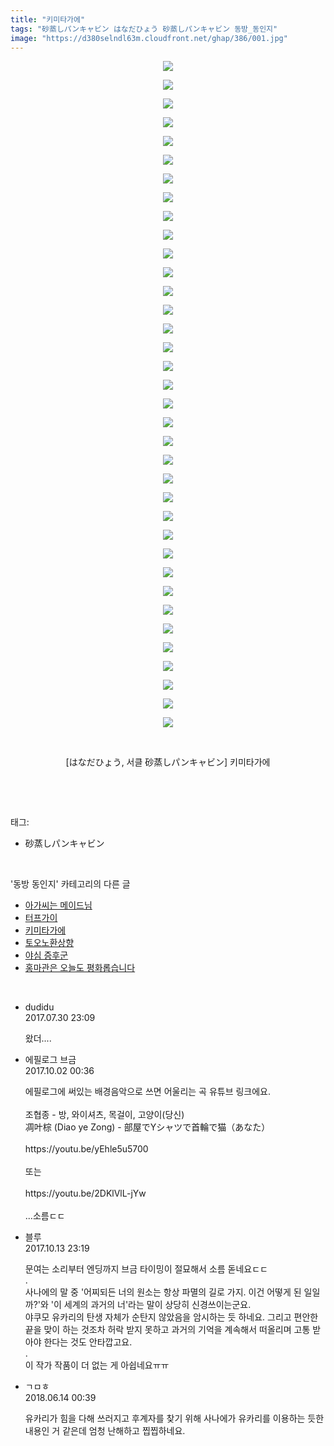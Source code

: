 ```yaml
---
title: "키미타가에"
tags: "砂蒸しパンキャビン はなだひょう 砂蒸しパンキャビン 동방_동인지"
image: "https://d380selndl63m.cloudfront.net/ghap/386/001.jpg"
---
```

<div class="article">
<p style="text-align: center; clear: none; float: none;"><img src="{{ site.imgserver5 }}/ghap/386/001.jpg"/></p>
<p style="text-align: center; clear: none; float: none;"><img src="{{ site.imgserver5 }}/ghap/386/002.jpg"/></p>
<p style="text-align: center; clear: none; float: none;"><img src="{{ site.imgserver5 }}/ghap/386/003.jpg"/></p>
<p style="text-align: center; clear: none; float: none;"><img src="{{ site.imgserver5 }}/ghap/386/004.jpg"/></p>
<p style="text-align: center; clear: none; float: none;"><img src="{{ site.imgserver5 }}/ghap/386/005.jpg"/></p>
<p style="text-align: center; clear: none; float: none;"><img src="{{ site.imgserver5 }}/ghap/386/006.jpg"/></p>
<p style="text-align: center; clear: none; float: none;"><img src="{{ site.imgserver5 }}/ghap/386/007.jpg"/></p>
<p style="text-align: center; clear: none; float: none;"><img src="{{ site.imgserver5 }}/ghap/386/008.jpg"/></p>
<p style="text-align: center; clear: none; float: none;"><img src="{{ site.imgserver5 }}/ghap/386/009.jpg"/></p>
<p style="text-align: center; clear: none; float: none;"><img src="{{ site.imgserver5 }}/ghap/386/010.jpg"/></p>
<p style="text-align: center; clear: none; float: none;"><img src="{{ site.imgserver5 }}/ghap/386/011.jpg"/></p>
<p style="text-align: center; clear: none; float: none;"><img src="{{ site.imgserver5 }}/ghap/386/012.jpg"/></p>
<p style="text-align: center; clear: none; float: none;"><img src="{{ site.imgserver5 }}/ghap/386/013.jpg"/></p>
<p style="text-align: center; clear: none; float: none;"><img src="{{ site.imgserver5 }}/ghap/386/014.jpg"/></p>
<p style="text-align: center; clear: none; float: none;"><img src="{{ site.imgserver5 }}/ghap/386/015.jpg"/></p>
<p style="text-align: center; clear: none; float: none;"><img src="{{ site.imgserver5 }}/ghap/386/016.jpg"/></p>
<p style="text-align: center; clear: none; float: none;"><img src="{{ site.imgserver5 }}/ghap/386/017.jpg"/></p>
<p style="text-align: center; clear: none; float: none;"><img src="{{ site.imgserver5 }}/ghap/386/018.jpg"/></p>
<p style="text-align: center; clear: none; float: none;"><img src="{{ site.imgserver5 }}/ghap/386/019.jpg"/></p>
<p style="text-align: center; clear: none; float: none;"><img src="{{ site.imgserver5 }}/ghap/386/020.jpg"/></p>
<p style="text-align: center; clear: none; float: none;"><img src="{{ site.imgserver5 }}/ghap/386/021.jpg"/></p>
<p style="text-align: center; clear: none; float: none;"><img src="{{ site.imgserver5 }}/ghap/386/022.jpg"/></p>
<p style="text-align: center; clear: none; float: none;"><img src="{{ site.imgserver5 }}/ghap/386/023.jpg"/></p>
<p style="text-align: center; clear: none; float: none;"><img src="{{ site.imgserver5 }}/ghap/386/024.jpg"/></p>
<p style="text-align: center; clear: none; float: none;"><img src="{{ site.imgserver5 }}/ghap/386/025.jpg"/></p>
<p style="text-align: center; clear: none; float: none;"><img src="{{ site.imgserver5 }}/ghap/386/026.jpg"/></p>
<p style="text-align: center; clear: none; float: none;"><img src="{{ site.imgserver5 }}/ghap/386/027.jpg"/></p>
<p style="text-align: center; clear: none; float: none;"><img src="{{ site.imgserver5 }}/ghap/386/028.jpg"/></p>
<p style="text-align: center; clear: none; float: none;"><img src="{{ site.imgserver5 }}/ghap/386/029.jpg"/></p>
<p style="text-align: center; clear: none; float: none;"><img src="{{ site.imgserver5 }}/ghap/386/030.jpg"/></p>
<p style="text-align: center; clear: none; float: none;"><img src="{{ site.imgserver5 }}/ghap/386/031.jpg"/></p>
<p style="text-align: center; clear: none; float: none;"><img src="{{ site.imgserver5 }}/ghap/386/032.jpg"/></p>
<p style="text-align: center; clear: none; float: none;"><img src="{{ site.imgserver5 }}/ghap/386/033.jpg"/></p>
<p style="text-align: center; clear: none; float: none;"><img src="{{ site.imgserver5 }}/ghap/386/034.jpg"/></p>
<p style="text-align: center; clear: none; float: none;"><img src="{{ site.imgserver5 }}/ghap/386/035.jpg"/></p>
<p style="text-align: center; clear: none; float: none;"><img src="{{ site.imgserver5 }}/ghap/386/036.jpg"/></p>
<p style="text-align: center; clear: none; float: none;"><br/></p>
<p style="text-align: center; clear: none; float: none;">[はなだひょう, 서클 砂蒸しパンキャビン] 키미타가에</p>
<p><br/></p>
</div><br/>
<div class="tagTrail">
<p>태그: </p>
<ul>
<li>砂蒸しパンキャビン</li>
</ul>
</div><br/>
<div class="another">
<p>'동방 동인지' 카테고리의 다른 글</p>
<ul>
<li><a href="/ghap_388">아가씨는 메이드님</a></li>
<li><a href="/ghap_387">터프가이</a></li>
<li><a href="/ghap_386">키미타가에</a></li>
<li><a href="/ghap_385">토오노환상향</a></li>
<li><a href="/ghap_384">야심 증후군</a></li>
<li><a href="/ghap_383">홍마관은 오늘도 평화롭습니다</a></li>
</ul>
</div><br/>
<div class="cb_module cb_fluid">
<div class="cb_wrt cb_profile">
<div class="comment">
<ul>
<li class="cb_thumb_off" id="comment15047812">
<div class="cb_comment_area">
<div class="cb_info_area">
<div class="cb_section">
<span class="cb_nick_name">dudidu</span>
</div>
<div class="cb_section">
<span class="cb_date">2017.07.30 23:09 </span>
</div>
</div>
<div class="cb_dsc_comment">
<p class="cb_dsc">
											왔더....
										</p>
</div>
</div></li>
<li class="cb_thumb_off" id="comment15094698">
<div class="cb_comment_area">
<div class="cb_info_area">
<div class="cb_section">
<span class="cb_nick_name">에필로그 브금</span>
</div>
<div class="cb_section">
<span class="cb_date">2017.10.02 00:36 </span>
</div>
</div>
<div class="cb_dsc_comment">
<p class="cb_dsc">
											에필로그에 써있는 배경음악으로 쓰면 어울리는 곡 유튜브 링크에요.<br/>
<br/>
조협종 - 방, 와이셔츠, 목걸이, 고양이(당신)<br/>
凋叶棕 (Diao ye Zong) - 部屋でYシャツで首輪で猫（あなた） <br/>
<br/>
https://youtu.be/yEhle5u5700<br/>
<br/>
또는<br/>
<br/>
https://youtu.be/2DKlVlL-jYw<br/>
<br/>
...소름ㄷㄷ
										</p>
</div>
</div></li>
<li class="cb_thumb_off" id="comment15104558">
<div class="cb_comment_area">
<div class="cb_info_area">
<div class="cb_section">
<span class="cb_nick_name">블루</span>
</div>
<div class="cb_section">
<span class="cb_date">2017.10.13 23:19 </span>
</div>
</div>
<div class="cb_dsc_comment">
<p class="cb_dsc">
											문여는 소리부터 엔딩까지 브금 타이밍이 절묘해서 소름 돋네요ㄷㄷ<br/>
.<br/>
사나에의 말 중 '어찌되든 너의 원소는 항상 파멸의 길로 가지. 이건 어떻게 된 일일까?'와 '이 세계의 과거의 너'라는 말이 상당히 신경쓰이는군요.<br/>
야쿠모 유카리의 탄생 자체가 순탄지 않았음을 암시하는 듯 하네요. 그리고 편안한 끝을 맞이 하는 것조차 허락 받지 못하고 과거의 기억을 계속해서 떠올리며 고통 받아야 한다는 것도 안타깝고요.<br/>
.<br/>
이 작가 작품이 더 없는 게 아쉽네요ㅠㅠ
										</p>
</div>
</div></li>
<li class="cb_thumb_off" id="comment15270364">
<div class="cb_comment_area">
<div class="cb_info_area">
<div class="cb_section">
<span class="cb_nick_name">ㄱㅁㅎ</span>
</div>
<div class="cb_section">
<span class="cb_date">2018.06.14 00:39 </span>
</div>
</div>
<div class="cb_dsc_comment">
<p class="cb_dsc">
											유카리가 힘을 다해 쓰러지고 후계자를 찾기 위해 사나에가 유카리를 이용하는 듯한 내용인 거 같은데 엄청 난해하고 찝찝하네요.
										</p>
</div>
</div></li>
</ul>
</div>
</div><!-- commentList close -->
</div><br/>
